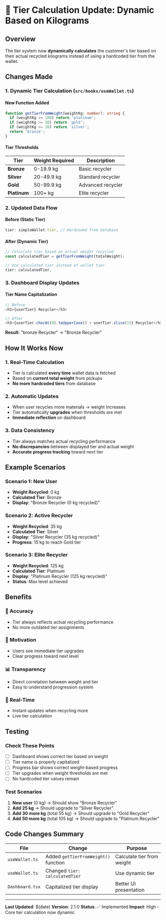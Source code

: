 # 🎯 **Tier Calculation Update: Dynamic Based on Kilograms**

## **Overview**
The tier system now **dynamically calculates** the customer's tier based on their actual recycled kilograms instead of using a hardcoded tier from the wallet.

## **Changes Made**

### **1. Dynamic Tier Calculation** (`src/hooks/useWallet.ts`)

#### **New Function Added**
```typescript
function getTierFromWeight(weightKg: number): string {
  if (weightKg >= 100) return 'platinum';
  if (weightKg >= 50) return 'gold';
  if (weightKg >= 20) return 'silver';
  return 'bronze';
}
```

#### **Tier Thresholds**
| **Tier** | **Weight Required** | **Description** |
|-----------|---------------------|-----------------|
| **Bronze** | 0-19.9 kg | Basic recycler |
| **Silver** | 20-49.9 kg | Standard recycler |
| **Gold** | 50-99.9 kg | Advanced recycler |
| **Platinum** | 100+ kg | Elite recycler |

### **2. Updated Data Flow**

#### **Before (Static Tier)**
```typescript
tier: simpleWallet.tier, // Hardcoded from database
```

#### **After (Dynamic Tier)**
```typescript
// Calculate tier based on actual weight recycled
const calculatedTier = getTierFromWeight(totalWeight);

// Use calculated tier instead of wallet tier
tier: calculatedTier,
```

### **3. Dashboard Display Updates**

#### **Tier Name Capitalization**
```typescript
// Before
<h3>{userTier} Recycler</h3>

// After  
<h3>{userTier.charAt(0).toUpperCase() + userTier.slice(1)} Recycler</h3>
```

**Result**: "bronze Recycler" → "Bronze Recycler"

## **How It Works Now**

### **1. Real-Time Calculation**
- Tier is calculated **every time** wallet data is fetched
- Based on **current total weight** from pickups
- **No more hardcoded tiers** from database

### **2. Automatic Updates**
- When user recycles more materials → weight increases
- Tier automatically **upgrades** when thresholds are met
- **Immediate reflection** on dashboard

### **3. Data Consistency**
- Tier always matches actual recycling performance
- **No discrepancies** between displayed tier and actual weight
- **Accurate progress tracking** toward next tier

## **Example Scenarios**

### **Scenario 1: New User**
- **Weight Recycled**: 0 kg
- **Calculated Tier**: Bronze
- **Display**: "Bronze Recycler (0 kg recycled)"

### **Scenario 2: Active Recycler**
- **Weight Recycled**: 35 kg
- **Calculated Tier**: Silver
- **Display**: "Silver Recycler (35 kg recycled)"
- **Progress**: 15 kg to reach Gold tier

### **Scenario 3: Elite Recycler**
- **Weight Recycled**: 125 kg
- **Calculated Tier**: Platinum
- **Display**: "Platinum Recycler (125 kg recycled)"
- **Status**: Max level achieved

## **Benefits**

### **🎯 Accuracy**
- Tier always reflects actual recycling performance
- No more outdated tier assignments

### **🚀 Motivation**
- Users see immediate tier upgrades
- Clear progress toward next level

### **📊 Transparency**
- Direct correlation between weight and tier
- Easy to understand progression system

### **🔄 Real-Time**
- Instant updates when recycling more
- Live tier calculation

## **Testing**

### **Check These Points**
- [ ] Dashboard shows correct tier based on weight
- [ ] Tier name is properly capitalized
- [ ] Progress bar shows correct weight-based progress
- [ ] Tier upgrades when weight thresholds are met
- [ ] No hardcoded tier values remain

### **Test Scenarios**
1. **New user** (0 kg) → Should show "Bronze Recycler"
2. **Add 25 kg** → Should upgrade to "Silver Recycler"
3. **Add 30 more kg** (total 55 kg) → Should upgrade to "Gold Recycler"
4. **Add 50 more kg** (total 105 kg) → Should upgrade to "Platinum Recycler"

## **Code Changes Summary**

| **File** | **Change** | **Purpose** |
|-----------|------------|-------------|
| `useWallet.ts` | Added `getTierFromWeight()` function | Calculate tier from weight |
| `useWallet.ts` | Changed `tier: calculatedTier` | Use dynamic tier |
| `Dashboard.tsx` | Capitalized tier display | Better UI presentation |

---

**Last Updated**: $(date)
**Version**: 2.1.0
**Status**: ✅ Implemented
**Impact**: High - Core tier calculation now dynamic
